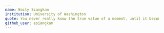 ```yaml
---
name: Emily Siangkam
institution: University of Washington
quote: You never really know the true value of a moment, until it becomes a memory.
github_user: esiangkam
---
```

